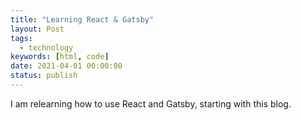 ```yaml
---
title: "Learning React & Gatsby"
layout: Post
tags:
  - technology
keywords: [html, code]
date: 2021-04-01 00:00:00
status: publish
---
```


I am relearning how to use React and Gatsby, starting with this blog.

